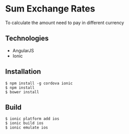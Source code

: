 Sum Exchange Rates
=====================

To calculate the amount need to pay in different currency

## Technologies

- AngularJS
- Ionic

## Installation
```
$ npm install -g cordova ionic
$ npm install
$ bower install
```

## Build

```
$ ionic platform add ios
$ ionic build ios
$ ionic emulate ios
```